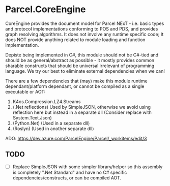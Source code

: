 # Parcel.CoreEngine

CoreEngine provides the document model for Parcel NExT - i.e. basic types and protocol implementations conforming to POS and PDS, and provides graph resolving algorithms. It does not involve any runtime specific code; It does NOT provide anything related to module loading and function implementation.

Depiste being implemented in C#, this module should not be C#-tied and should be as general/abstract as possible - it mostly provides common sharable constructs that should be universal irrelevant of programming language. We try our best to eliminate external dependencies when we can!

There are a few dependencies that (may) make this module runtime dependant/platform dependant, or cannot be compiled as a single executable or AOT:

1. K4os.Compression.LZ4.Streams
2. (.Net reflections) Used by SimpleJSON, otherwise we avoid using reflection here but instead in a separate dll (Consider replace with System.Text.Json)
3. (Python.Net) (Used in a separate dll)
4. (Roslyn) (Used in another separate dll)

ADO: https://dev.azure.com/ParcelEngine/Parcel/_workitems/edit/3

## TODO

- [ ] Replace SimpleJSON with some simpler library/helper so this assembly is completely ".Net Standard" and have no C# specific dependencies/constructs, or can be compiled AOT.